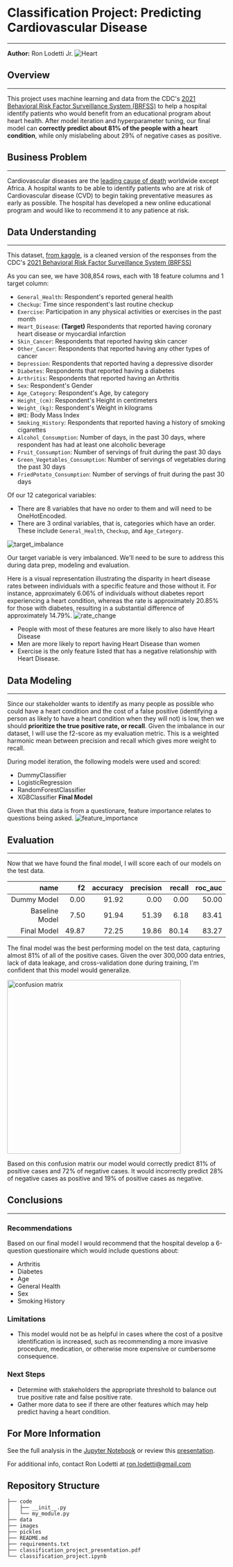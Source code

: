 # Classification Project: Predicting Cardiovascular Disease
***

**Author:** Ron Lodetti Jr.
![Heart](./images/heart.jpeg)

## Overview
***
This project uses machine learning and data from the CDC's [2021 Behavioral Risk Factor Surveillance System (BRFSS)](https://www.cdc.gov/brfss/annual_data/annual_2021.html) to help a hospital identify patients who would benefit from an educational program about heart health. After model iteration and hyperparameter tuning, our final model can **correctly predict about 81% of the people with a heart condition**, while only mislabeling about 29% of negative cases as positive. 

## Business Problem
***
Cardiovascular diseases are the [leading cause of death](https://en.wikipedia.org/wiki/List_of_causes_of_death_by_rate) worldwide except Africa. A hospital wants to be able to identify patients who are at risk of Cardiovascular disease (CVD) to begin taking preventative measures as early as possible. The hospital has developed a new online educational program and would like to recommend it to any patience at risk. 

## Data Understanding
***
This dataset, [from kaggle](https://www.kaggle.com/datasets/alphiree/cardiovascular-diseases-risk-prediction-dataset), is a cleaned version of the responses from the CDC's [2021 Behavioral Risk Factor Surveillance System (BRFSS)](https://www.cdc.gov/brfss/annual_data/annual_2021.html)

As you can see, we have 308,854 rows, each with 18 feature columns and 1 target column:

* `General_Health`: Respondent's reported general health
* `Checkup`: Time since respondent's last routine checkup
* `Exercise`: Participation in any physical activities or exercises in the past month
* `Heart_Disease`: **(Target)** Respondents that reported having coronary heart disease or myocardial infarction
* `Skin_Cancer`: Respondents that reported having skin cancer
* `Other_Cancer`: Respondents that reported having any other types of cancer
* `Depression`: Respondents that reported having a depressive disorder
* `Diabetes`: Respondents that reported having a diabetes
* `Arthritis`: Respondents that reported having an Arthritis
* `Sex`: Respondent's Gender
* `Age_Category`: Respondent's Age, by category
* `Height_(cm)`: Respondent's Height in centimeters
* `Weight_(kg)`: Respondent's Weight in kilograms
* `BMI`: Body Mass Index
* `Smoking_History`: Respondents that reported having a history of smoking cigarettes
* `Alcohol_Consumption`: Number of days, in the past 30 days, where respondent has had at least one alcoholic beverage
* `Fruit_Consumption`: Number of servings of fruit during the past 30 days
* `Green_Vegetables_Consumption`: Number of servings of vegetables during the past 30 days
* `FriedPotato_Consumption`: Number of servings of fruit during the past 30 days

Of our 12 categorical variables:
* There are 8 variables that have no order to them and will need to be OneHotEncoded.
* There are 3 ordinal variables, that is, categories which have an order. These include `General_Health`, `Checkup`, and `Age_Category`.

![target_imbalance](./images/viz_1.jpg)

Our target variable is very imbalanced. We'll need to be sure to address this during data prep, modeling and evaluation.

Here is a visual representation illustrating the disparity in heart disease rates between individuals with a specific feature and those without it. For instance, approximately 6.06% of individuals without diabetes report experiencing a heart condition, whereas the rate is approximately 20.85% for those with diabetes, resulting in a substantial difference of approximately 14.79%.
![rate_change](./images/viz_2.jpg)
- People with most of these features are more likely to also have Heart Disease
- Men are more likely to report having Heart Disease than women
- Exercise is the only feature listed that has a negative relationship with Heart Disease.

## Data Modeling
***
Since our stakeholder wants to identify as many people as possible who could have a heart condition and the cost of a false positive (identifying a person as likely to have a heart condition when they will not) is low, then we should **prioritize the true positive rate, or recall**. Given the imbalance in our dataset, I will use the f2-score as my evaluation metric. This is a weighted harmonic mean between precision and recall which gives more weight to recall. 

During model iteration, the following models were used and scored:
- DummyClassifier
- LogisticRegression
- RandomForestClassifier
- XGBClassifier **Final Model**

Given that this data is from a questionare, feature importance relates to questions being asked.
![feature_importance](./images/feature_importance.png)

## Evaluation
***
Now that we have found the final model, I will score each of our models on the test data. 

|           name |    f2 | accuracy | precision | recall | roc_auc |
|---------------:|------:|---------:|----------:|-------:|--------:|
|    Dummy Model |  0.00 |    91.92 |      0.00 |   0.00 |   50.00 |
| Baseline Model |  7.50 |    91.94 |     51.39 |   6.18 |   83.41 |
|    Final Model | 49.87 |    72.25 |     19.86 |  80.14 |   83.27 |

The final model was the best performing model on the test data, capturing almost 81% of all of the positive cases. Given the over 300,000 data entries, lack of data leakage, and cross-validation done during training, I'm confident that this model would generalize. 

<img src="./images/confusion_matrix.png" alt="confusion matrix" width="400" height="400" class="blog-image">

Based on this confusion matrix our model would correctly predict 81% of positive cases and 72% of negative cases. It would incorrectly predict 28% of negative cases as positive and 19% of positive cases as negative. 

## Conclusions
***
### Recommendations
Based on our final model I would recommend that the hospital develop a 6-question questionaire which would include questions about:
- Arthritis
- Diabetes
- Age
- General Health
- Sex
- Smoking History
### Limitations
- This model would not be as helpful in cases where the cost of a positve identification is increased, such as recommending a more invasive procedure, medication, or otherwise more expensive or cumbersome consequence.   
### Next Steps
- Determine with stakeholders the appropriate threshold to balance out true positive rate and false positive rate.
- Gather more data to see if there are other features which may help predict having a heart condition.

## For More Information

See the full analysis in the [Jupyter Notebook](./classification_project.ipynb) or review this [presentation](./classification_project_presentation.pdf).

For additional info, contact Ron Lodetti at [ron.lodetti@gmail.com](mailto:ron.lodetti@gmail.com)

## Repository Structure

```
├── code
│   ├── __init__.py
│   └── my_module.py
├── data
├── images
├── pickles
├── README.md
├── requirements.txt
├── classification_project_presentation.pdf
└── classification_project.ipynb


```


```python

```
